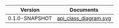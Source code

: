 | Version | Documents |
|:---:|---|
| 0.1.0-SNAPSHOT |[api_class_diagram.svg](0.1.0-SNAPSHOT/api_class_diagram.svg)<br/>|
